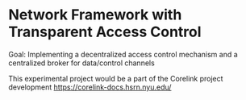 # Network Framework with Transparent Access Control

Goal: Implementing a decentralized access control mechanism and a centralized broker for data/control channels

This experimental project would be a part of the Corelink project development https://corelink-docs.hsrn.nyu.edu/
